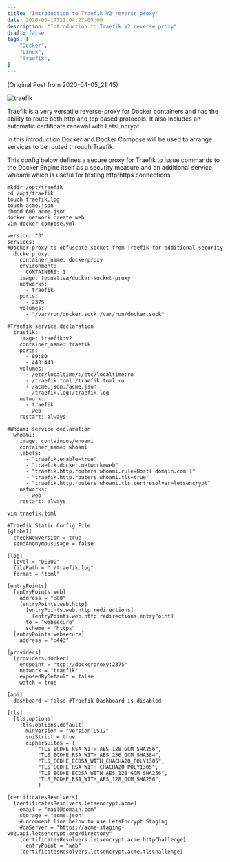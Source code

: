 ```yaml
---
title: "Introduction to Traefik V2 reverse proxy"
date: 2020-05-17T21:04:27-05:00
description: "Introduction to Traefik V2 reverse proxy"
draft: false
tags: [
	"Docker",
	"Linux",
	"Traefik",
]
---
```

(Original Post from 2020-04-05_21:45)

![traefik](/images/traefik.png)

Traefik is a very versatile reverse-proxy for Docker containers and has the ability to route both http and tcp based protocols. It also includes an automatic certificate renewal with LetsEncrypt. 

In this introduction Docker and Docker Compose will be used to arrange services to be routed through Traefik. 

This config below defines a secure proxy for Traefik to issue commands to the Docker Engine itself as a security measure and an additional service whoami which is useful for testing http/https connections.

```
mkdir /opt/traefik
cd /opt/traefik
touch traefik.log
touch acme.json
chmod 600 acme.json
docker network create web
vim docker-compose.yml
```
```
version: "3"
services:
#Docker proxy to obfuscate socket from Traefik for additional security
  dockerproxy:
    container_name: dockerproxy
    environment:
      CONTAINERS: 1
    image: tecnativa/docker-socket-proxy
    networks:
      - traefik
    ports:
      - 2375
    volumes:
      - "/var/run/docker.sock:/var/run/docker.sock"
      
#Traefik service declaration
  traefik:
    image: traefik:v2
    container_name: traefik
    ports:
      - 80:80
      - 443:443
    volumes:
      - /etc/localtime/:/etc/localtime:ro
      - /traefik.toml:/traefik.toml:ro
      - /acme.json:/acme.json
      - /traefik.log:/traefik.log
    network:
      - traefik
      - web
    restart: always
    
#Whoami service declaration
  whoami:
    image: containous/whoami
    container_name: whoami
    labels:
      - "traefik.enable=true"
      - "traefik.docker.network=web"
      - "traefik.http.routers.whoami.rule=Host(`domain.com`)"
      - "traefik.http.routers.whoami.tls=true"
      - "traefik.http.routers.whoami.tls.certresolver=letsencrypt"
    networks:
      - web
    restart: always
```
```
vim traefik.toml
```
```
#Traefik Static Config File
[global]
  checkNewVersion = true
  sendAnonymousUsage = false

[log]
  level = "DEBUG"
  filePath = "./traefik.log"
  format = "toml"

[entryPoints]
  [entryPoints.web]
    address = ":80"
    [entryPoints.web.http]
      [entryPoints.web.http.redirections]
        [entryPoints.web.http.redirections.entryPoint]
	  to = "websecure"
	  scheme = "https"
  [entryPoints.websecure]
    address = ":443"
 
[providers]
  [providers.docker]
    endpoint = "tcp://dockerproxy:2375"
    network = "traefik"
    exposedByDefault = false
    watch = true

[api]
  dashboard = false #Traefik Dashboard is disabled

[tls]
  [tls.options]
    [tls.options.default]
      minVersion = "VersionTLS12"
      sniStrict = true
      cipherSuites = [
          "TLS_ECDHE_RSA_WITH_AES_128_GCM_SHA256",
          "TLS_ECDHE_RSA_WITH_AES_256_GCM_SHA384",
          "TLS_ECDHE_ECDSA_WITH_CHACHA20_POLY1305",
          "TLS_ECDHE_RSA_WITH_CHACHA20_POLY1305",
          "TLS_ECDHE_ECDSA_WITH_AES_128_GCM_SHA256",
          "TLS_ECDHE_RSA_WITH_AES_128_GCM_SHA256",
          ]

[certificatesResolvers]
  [certificatesResolvers.letsencrypt.acme]
    email = "mail@domain.com"
    storage = "acme.json"
    #uncomment line below to use LetsEncrypt Staging
    #caServer = "https://acme-staging-v02.api.letsencrypt.org/directory"
    [certificatesResolvers.letsencrypt.acme.httpChallenge]
      entryPoint = "web"
    [certificatesResolvers.letsencrypt.acme.tlsChallenge]
```
